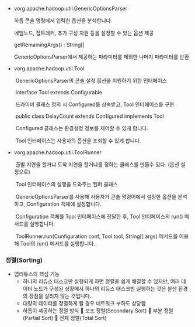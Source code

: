 - vorg.apache.hadoop.util.GenericOptionsParser

     하둡 콘솔 명령에서 입력한 옵션을 분석합니다.

     네임노드, 잡트래커, 추가 구성 자원 등을 설정할 수 있는 옵션 제공

     getRemainingArgs() : String[]

     GenericOptionsParser에서 제공하는 파라미터를 제외한 나머지 파라미터를 반환  

- vorg.apache.hadoop.util.Tool

  ​    GenericOptionsParser의 콘솔 설정 옵션을 지원하기 위한 인터페이스

  ​     interface Tool extends Configurable

  ​    드라이버 클래스 정의 시 Configured를 상속받고, Tool 인터페이스를 구현

  ​    public class DelayCount extends Configured implements Tool

  ​     Configured 클래스는 환경설정 정보를 제어할 수 있게 합니다.

  ​    Tool 인터페이스는 사용자의 옵션을 조회할 수 있게 합니다.  

- vorg.apache.hadoop.util.ToolRunner

  ​	출발 지연을 할거냐 도착 지연을 할거냐를 정하는 클래스를 만들수 있다. (옵션 설정으로)

  ​    Tool 인터페이스의 실행을 도와주는 헬퍼 클래스

  ​     GenericOptionsParser를 사용해 사용자가 콘솔 명령어에서 설정한 옵션을 분석하고, Configuration 객체에 설정합니다.

  ​    Configuration 객체를 Tool 인터페이스에 전달한 후, Tool 인터페이스의 run() 메서드를 실행합니다.

  ​    ToolRunner.run(Cunfiguration conf, Tool tool, String[] args) 메서드를 이용해 Tool의 run() 메서드를 실행합니다.









### 정렬(Sorting)

- 맵리듀스의 핵심 기능
  - 하나의 리듀스 태스크만 실행되게 하면 정렬을 쉽게 해결할 수 있지만, 여러 데이터 노드가 구성된 상황에서 하나의 리듀스 태스크만 실행하는 것은 분산 환경의 장점을 살리지 않는 것입니다.
  - 대량의 데이터를 정렬하게 될 경우 네트워크 부하도 상당함
  - 하둡이 제공하는 정렬 방식
     보조 정렬(Secondary Sort)
     부분 정렬(Partial Sort)
     전체 정렬(Total Sort)